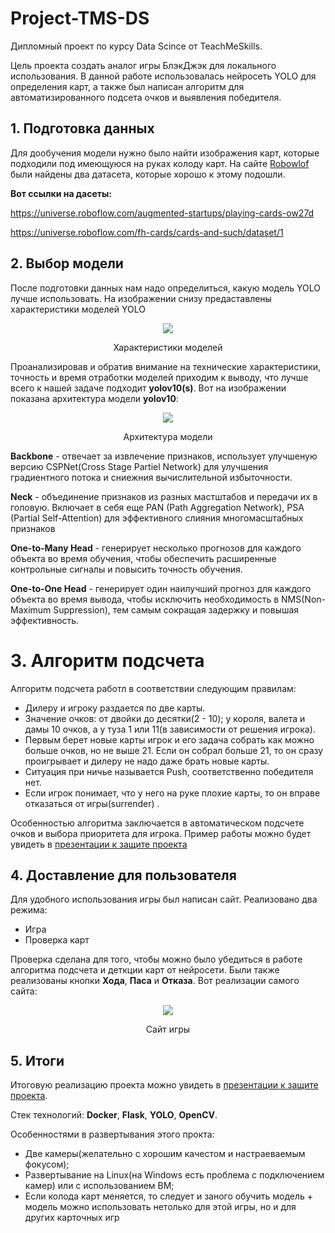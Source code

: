 # Project-TMS-DS

Дипломный проект по курсу Data Scince от TeachMeSkills.

Цель проекта создать аналог игры БлэкДжэк для локального использования.
В данной работе использовалась нейросеть YOLO для определения карт, а также был написан алгоритм для автоматизированного подсета очков и выявления победителя.

## 1. Подготовка данных
Для дообучения модели нужно было найти изображения карт, которые подходили под имеющуюся на руках колоду карт. На сайте [Robowlof](https://roboflow.com/) были найдены два датасета, которые хорошо к этому подошли.

**Вот ссылки на дасеты:**

https://universe.roboflow.com/augmented-startups/playing-cards-ow27d

https://universe.roboflow.com/fh-cards/cards-and-such/dataset/1
## 2. Выбор модели
После подготовки данных нам надо определиться, какую модель YOLO лучше использовать. На изображении снизу предаставлены характеристики моделей YOLO


<p align="center">
  <img src= https://github.com/user-attachments/assets/17ebce5a-c22c-414c-a70d-258084fe6f4d /> 
</p>
<p align="center">
  Характеристики моделей
</p>

Проанализировав и обратив внимание на технические характеристики, точность и время отработки моделей приходим к выводу, что лучше всего к нашей задаче подходит **yolov10(s)**.
Вот на изображении показана архитектура модели **yolov10**:
<p align="center">
  <img src= https://github.com/user-attachments/assets/8ecfa55f-9b88-49d1-ae33-40b1c251f848 /> 
</p>
<p align="center">
  Архитектура модели
</p>

**Backbone** - отвечает за извлечение признаков, использует улучшеную версию CSPNet(Cross Stage Partiel Network) для улучшения градиентного потока и сниежния вычислительной избыточности.

**Neck** - объединение признаков из разных мастштабов и передачи их в головую. Включает в себя еще PAN (Path Aggregation Network), PSA (Partial Self-Attention) для эффективного слияния многомасштабных признаков

**One-to-Many Head** - генерирует несколько прогнозов для каждого объекта во время обучения, чтобы обеспечить расширенные контрольные сигналы и повысить точность обучения.

**One-to-One Head** - генерирует один наилучший прогноз для каждого объекта во время вывода, чтобы исключить необходимость в NMS(Non-Maximum Suppression), тем самым сокращая задержку и повышая эффективность.

# 3. Алгоритм подсчета

Алгоритм  подсчета работл в соответствии следующим правилам:
* Дилеру и игроку раздается по две карты.
* Значение очков: от двойки до десятки(2 - 10); у короля, валета и дамы 10 очков, а у туза 1 или 11(в зависимости от решения игрока).
* Первым берет новые карты игрок и его задача собрать как можно больше очков, но не выше 21.  Если он собрал больше 21, то он сразу проигрывает и дилеру не надо даже брать новые карты.
* Ситуация при ничье называется Push, соответственно победителя нет.
* Если игрок понимает, что у него на руке плохие карты, то он вправе отказаться от игры(surrender) .

Особенностью алгоритма заключается в автоматическом подсчете очков и выбора приоритета для игрока. Пример работы можно будет увидеть в [презентации к защите проекта](https://www.canva.com/design/DAGWfRzK2ms/5moI5TH8c73IWeEHATYs9w/view?utm_content=DAGWfRzK2ms&utm_campaign=designshare&utm_medium=link&utm_source=editor)

## 4. Доставление для пользователя

Для удобного использования игры был написан сайт. Реализовано два режима:
* Игра
* Проверка карт
  
Проверка сделана для того, чтобы можно было убедиться в работе алгоритма подсчета и деткции карт от нейросети. Были также реализованы кнопки **Хода**, **Паса** и **Отказа**. Вот реализации самого сайта:
<p align="center">
  <img src=https://github.com/user-attachments/assets/98b46e13-d587-49c8-9ae9-7bed0f0c0398 /> 
</p>
<p align="center">
  Сайт игры
</p>

## 5. Итоги

Итоговую реализацию проекта можно увидеть в [презентации к защите проекта](https://www.canva.com/design/DAGWfRzK2ms/5moI5TH8c73IWeEHATYs9w/view?utm_content=DAGWfRzK2ms&utm_campaign=designshare&utm_medium=link&utm_source=editor).

Стек технологий: **Docker**, **Flask**, **YOLO**, **OpenCV**.

Особенностями в развертывания этого прокта:
* Две камеры(желательно с хорошим качестом и настраеваемым фокусом);
* Развертывание на Linux(на Windows есть проблема с подключением камер) или с использованием ВМ;
* Если колода карт меняется, то следует и заного обучить модель + модель можно использовать нетолько для этой игры, но и для других карточных игр
  
